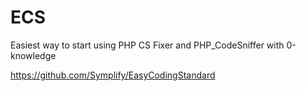 # ECS

Easiest way to start using PHP CS Fixer and PHP_CodeSniffer with 0-knowledge

https://github.com/Symplify/EasyCodingStandard
